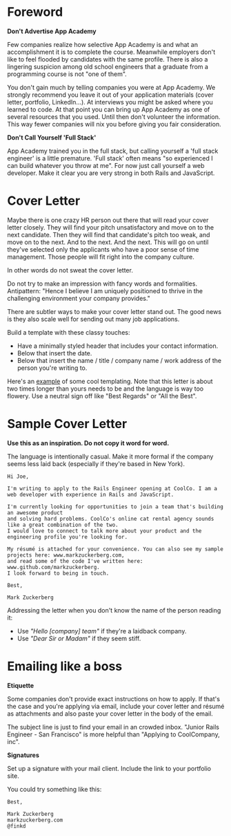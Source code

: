 # Foreword

**Don't Advertise App Academy**

Few companies realize how selective App Academy is and what an accomplishment it is to complete the course. Meanwhile employers don't like to feel flooded by candidates with the same profile. There is also a lingering suspicion among old school engineers that a graduate from a programming course is not "one of them".

You don't gain much by telling companies you were at App Academy. We strongly recommend you leave it out of your application materials (cover letter, portfolio, LinkedIn...). At interviews you might be asked where you learned to code. At that point you can bring up App Academy as one of several resources that you used. Until then don't volunteer the information. This way fewer companies will nix you before giving you fair consideration.

**Don't Call Yourself 'Full Stack'**

App Academy trained you in the full stack, but calling yourself a 'full stack engineer' is a little premature. 'Full stack' often means "so experienced I can build whatever you throw at me". For now just call yourself a web developer. Make it clear you are very strong in both Rails and JavaScript.


# Cover Letter

Maybe there is one crazy HR person out there that will read your cover letter closely. They will find your pitch unsatisfactory and move on to the next candidate. Then they will find that candidate's pitch too weak, and move on to the next. And to the next. And the next. This will go on until they've selected only the applicants who have a poor sense of time management. Those people will fit right into the company culture.

In other words do not sweat the cover letter.

Do not try to make an impression with fancy words and formalities. Antipattern: "Hence I believe I am uniquely positioned to thrive in the challenging environment your company provides."

There are subtler ways to make your cover letter stand out. The good news is they also scale well for sending out many job applications.

Build a template with these classy touches:

* Have a minimally styled header that includes your contact information.
* Below that insert the date.
* Below that insert the name / title / company name / work address of the person you're writing to.

Here's an [example][example-cover-letter] of some cool templating. Note that this letter is about two times longer than yours needs to be and the language is way too flowery. Use a neutral sign off like "Best Regards" or "All the Best".

[example-cover-letter]: http://www.eliteresumewriting.com/images/Sales%20Sample%20Cover%20Letter.jpg


# Sample Cover Letter

**Use this as an inspiration. Do not copy it word for word.**

The language is intentionally casual. Make it more formal if the company seems less laid back (especially if they're based in New York).

    Hi Joe,

    I'm writing to apply to the Rails Engineer opening at CoolCo. I am a web developer with experience in Rails and JavaScript.
    
    I'm currently looking for opportunities to join a team that's building an awesome product
    and solving hard problems. CoolCo's online cat rental agency sounds like a great combination of the two.
    I would love to connect to talk more about your product and the engineering profile you're looking for.

    My résumé is attached for your convenience. You can also see my sample projects here: www.markzuckerberg.com,
    and read some of the code I've written here: www.github.com/markzuckerberg.
    I look forward to being in touch.
    
    Best,
    
    Mark Zuckerberg


 Addressing the letter when you don't know the name of the person reading it:
* Use *"Hello [company] team"* if they're a laidback company.
* Use *"Dear Sir or Madam"* if they seem stiff.

# Emailing like a boss

**Etiquette**

Some companies don't provide exact instructions on how to apply. If that's the case and you're applying via email, include your cover letter and résumé as attachments and also paste your cover letter in the body of the email.

The subject line is just to find your email in an crowded inbox. "Junior Rails Engineer - San Francisco" is more helpful than "Applying to CoolCompany, inc".

**Signatures**

Set up a signature with your mail client. Include the link to your portfolio site.

You could try something like this:

    Best,
    
    Mark Zuckerberg
    markzuckerberg.com
    @finkd
